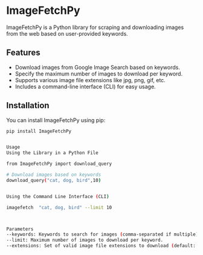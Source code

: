 # ImageFetchPy

ImageFetchPy is a Python library for scraping and downloading images from the web based on user-provided keywords.

## Features

- Download images from Google Image Search based on keywords.
- Specify the maximum number of images to download per keyword.
- Supports various image file extensions like jpg, png, gif, etc.
- Includes a command-line interface (CLI) for easy usage.

## Installation

You can install ImageFetchPy using pip:

```bash
pip install ImageFetchPy


Usage
Using the Library in a Python File

from ImageFetchPy import download_query

# Download images based on keywords
download_query("cat, dog, bird",10)


Using the Command Line Interface (CLI)

imagefetch  "cat, dog, bird" --limit 10



Parameters
--keywords: Keywords to search for images (comma-separated if multiple).
--limit: Maximum number of images to download per keyword.
--extensions: Set of valid image file extensions to download (default: {'jpg', 'png', 'ico', 'gif', 'jpeg'}).